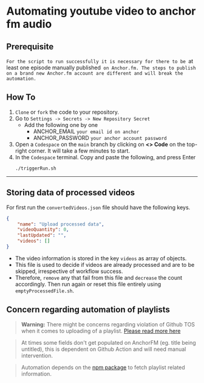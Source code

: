 # Automating youtube video to anchor fm audio

## Prerequisite 

`For the script to run successfully it is necessary for there to be `at least one episode manually published` on Anchor.fm. The steps to publish on a brand new Anchor.fm account are different and will break the automation.`

## How To

1. `Clone` or `fork` the code to your repository.
2. Go to `Settings -> Secrets -> New Repository Secret`
    - Add the following one by one
        - ANCHOR_EMAIL `your email id on anchor`
        - ANCHOR_PASSWORD `your anchor account password`
3. Open a `Codespace` on the `main` branch by clicking on **<> Code** on the top-right corner. It will take a few minutes to start. 
4. In the `Codespace` terminal. Copy and paste the following, and press Enter 
    ```
    ./triggerRun.sh
    ```
---

## Storing data of processed videos

For first run the `convertedVideos.json` file should have the following keys. 

```json
{
    "name": "Upload processed data",
    "videoQuantity": 0,
    "lastUpdated": "",
    "videos": []
}
```

- The video information is stored in the key `videos` as array of objects.
- This file is used to decide if videos are already processed and are to be skipped, irrespective of workflow success.
- Therefore, `remove` any that fail from this file and `decrease` the count accordingly. Then run again or reset this file entirely using `emptyProcessedFile.sh`.


## Concern regarding automation of playlists

> **Warning:** There might be concerns regarding violation of Github TOS when it comes to uploading of a playlist. [Please read more here](https://github.com/Schrodinger-Hat/youtube-to-anchorfm#how-to-upload-a-youtube-playlist-to-anchorfm-using-this-script)

> At times some fields don't get populated on AnchorFM (eg. title being untitled), this is dependent on Github Action and will need manual intervention.

> Automation depends on the [npm package](https://www.npmjs.com/package/@fabricio-191/youtube) to fetch playlist related information.

<!-- ### Processing a playlist

> Using an example [playlist](https://www.youtube.com/watch?v=ABbDB6xri8o&list=PLrAXtmErZgOcl7mvyfkQTHFnOGZxWtN55)

- To process all of them do as recommened [here](https://github.com/Schrodinger-Hat/youtube-to-anchorfm#how-to-upload-a-youtube-playlist-to-anchorfm-using-this-script) -->
